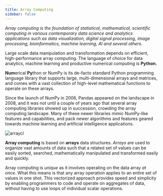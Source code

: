 ```yaml
---
title: Array Computing
sidebar: false
---
```


*Array computing is the foundation of statistical, mathematical, scientific computing
in various contemporary data science and analytics applications such as data
visualization, digital signal processing, image processing, bioinformatics,
machine learning, AI and several others.*
       
Large scale data manipulation and transformation depends on efficient,
high-performance array computing. The language of choice for data analytics,
machine learning and productive numerical computing is **Python.**

**Num**erical **Py**thon or NumPy is its de-facto standard Python programming
language library that supports large, multi-dimensional arrays and matrices,
and comes with a vast collection of high-level mathematical functions to
operate on these arrays.

Since the launch of NumPy in 2006, Pandas appeared on the landscape in 2008,
and it was not until a couple of years ago that several array computing
libraries showed up in succession, crowding the array computing landscape.
Many of these newer libraries mimic NumPy-like features and capabilities, and
pack newer algorithms and features geared towards machine learning and artificial intelligence applications.

<img
  src="/images/content_images/array_c_landscape.png"
  alt="arraycl"
  title="Array Computing Landscape">

**Array computing** is based on **arrays** data structures. *Arrays* are used
to organize vast amounts of data such that a related set of values can be easily
sorted, searched, mathematically manipulated and transformed easily and quickly.

Array computing is *unique* as it involves operating on the data array *at
once*. What this means is that any array operation applies to an entire set of
values in one shot.  This vectorized approach provides speed and simplicity by
enabling programmers to code and operate on aggregates of data, without having
to use loops of individual scalar operations.
